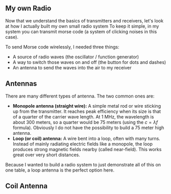 ## My own Radio
Now that we understand the basics of transmitters and receivers, let's look at how I actually built my own small radio system
To keep it simple, in my system you can transmit morse code (a system of clicking noises in this case). 

To send Morse code wirelessly, I needed three things:  
- A source of radio waves (the oscillator / function generator)  
- A way to switch those waves on and off (the button for dots and dashes)  
- An antenna to send the waves into the air to my receiver

## Antennas
There are many different types of antenna. The two common ones are:
- **Monopole antenna (straight wire):** A simple metal rod or wire sticking up from the transmitter. It reaches peak efficiency when its size is that of a quarter of the carrier wave length. At 1 MHz, the wavelength is about 300 meters, so a quarter would be 75 meters (using the $c=\lambda f$ formula). Obviously I do not have the possibility to build a 75 meter high antenna.
- **Loop (or coil) antenna:** A wire bent into a loop, often with many turns. Instead of mainly radiating electric fields like a monopole, the loop produces strong magnetic fields nearby (called near-field). This works great over very short distances.
  
Because I wanted to build a radio system to just demonstrate all of this on one table, a loop antenna is the perfect option here.

## Coil Antenna